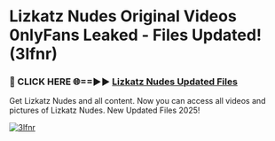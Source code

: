 # Lizkatz Nudes Original Videos 0nlyFans Leaked - Files Updated! (3lfnr)

<h3>🔴 CLICK HERE 🌐==►► <a href="https://tinyurl.com/4seja8ks" rel="nofollow">Lizkatz Nudes Updated Files</a></h3>

Get Lizkatz Nudes and all content. Now you can access all videos and pictures of Lizkatz Nudes. New Updated Files 2025!

[![3lfnr](https://i.imgur.com/EWjZXRe.gif)](https://tinyurl.com/4seja8ks)
